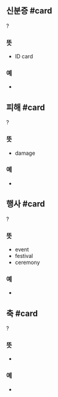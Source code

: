 ## 신분증 #card
?
### 뜻
- ID card
### 예
-

## 피해 #card
?
### 뜻
- damage
### 예
-

## 행사 #card
?
### 뜻
- event
- festival
- ceremony
### 예
-

## 축 #card
?
### 뜻
-
### 예
-
